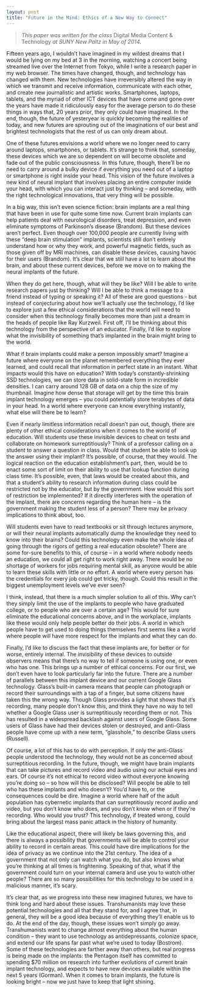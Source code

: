 ```yaml
---
layout: post
title: "Future in the Mind: Ethics of a New Way to Connect"
---
```


> _This paper was written for the class_ Digital Media Content & Technology _at SUNY New Paltz in May of 2014._

Fifteen years ago, I wouldn’t have imagined in my wildest dreams that I would be lying on my bed at 3 in the morning, watching a concert being streamed live over the Internet from Tokyo, while I write a research paper in my web browser. The times have changed, though, and technology has changed with them. New technologies have irreversibly altered the way in which we transmit and receive information, communicate with each other, and create new journalistic and artistic works. Smartphones, laptops, tablets, and the myriad of other ICT devices that have come and gone over the years have made it ridiculously easy for the average person to do these things in ways that, 20 years prior, they only could have imagined. In the end, though, the future of yesteryear is quickly becoming the realities of today, and new futures are sprouting out of the imaginations of our best and brightest technologists that the rest of us can only dream about.

One of these futures envisions a world where we no longer need to carry around laptops, smartphones, or tablets. It’s strange to think that, someday, these devices which we are so dependent on will become obsolete and fade out of the public consciousness. In this future, though, there’ll be no need to carry around a bulky device if everything you need out of a laptop or smartphone is right inside your head. This vision of the future involves a new kind of neural implant that involves placing an entire computer inside your head, with which you can interact just by thinking – and someday, with the right technological innovations, that very thing will be possible.

In a big way, this isn’t even science fiction: brain implants are a real thing that have been in use for quite some time now. Current brain implants can help patients deal with neurological disorders, treat depression, and even eliminate symptoms of Parkinson’s disease (Brandom). But these devices aren’t perfect. Even though over 100,000 people are currently living with these “deep brain stimulation” implants, scientists still don’t entirely understand how or why they work, and powerful magnetic fields, such as those given off by MRI machines, can disable these devices, causing havoc for their users (Brandom). It’s clear that we still have a lot to learn about the brain, and about these current devices, before we move on to making the neural implants of the future.

When they do get here, though, what will they be like? Will I be able to write research papers just by thinking? Will I be able to think a message to a friend instead of typing or speaking it? All of these are good questions - but instead of conjecturing about how we’ll actually use the technology, I’d like to explore just a few ethical considerations that the world will need to consider when this technology finally becomes more than just a dream in the heads of people like Ray Kurzweil. First off, I’ll be thinking about this technology from the perspective of an educator. Finally, I’d like to explore what the invisibility of something that’s implanted in the brain might bring to the world.

What if brain implants could make a person impossibly smart? Imagine a future where everyone on the planet remembered everything they ever learned, and could recall that information in perfect state in an instant. What impacts would this have on education? With today’s constantly-shrinking SSD technologies, we can store data in solid-state form in incredible densities. I can carry around 128 GB of data on a chip the size of my thumbnail. Imagine how dense that storage will get by the time this brain implant technology emerges – you could potentially store terabytes of data in your head. In a world where everyone can know everything instantly, what else will there be to learn?

Even if nearly limitless information recall doesn’t pan out, though, there are plenty of other ethical considerations when it comes to the world of education. Will students use these invisible devices to cheat on tests and collaborate on homework surreptitiously? Think of a professor calling on a student to answer a question in class. Would that student be able to look up the answer using their implant? It’s possible, of course, that they would. The logical reaction on the education establishment’s part, then, would be to enact some sort of limit on their ability to use that lookup function during class time. It’s possible, even, that laws would be created about this, and that a student’s ability to research information during class could be restricted not by the educator, but by the government. How would this sort of restriction be implemented? If it directly interferes with the operation of the implant, there are concerns regarding the human here – is the government making the student less of a person? There may be privacy implications to think about, too.

Will students even have to read textbooks or sit through lectures anymore, or will their neural implants automatically dump the knowledge they need to know into their brains? Could this technology even make the whole idea of going through the rigors of getting a real education obsolete? There are some for-sure benefits to this, of course – in a world where nobody needs an education, we could all get right to work right away. There would be no shortage of workers for jobs requiring mental skill, as anyone would be able to learn these skills with little or no effort. A world where every person has the credentials for every job could get tricky, though. Could this result in the biggest unemployment levels we’ve ever seen?

I think, instead, that there is a much simpler solution to all of this. Why can’t they simply limit the use of the implants to people who have graduated college, or to people who are over a certain age? This would for sure eliminate the educational concerns above, and in the workplace, implants like these would only help people better do their jobs. A world in which people have to get used to doing things themselves first seems like a world where people will have more respect for the implants and what they can do.

Finally, I’d like to discuss the fact that these implants are, for better or for worse, entirely internal. The invisibility of these devices to outside observers means that there’s no way to tell if someone is using one, or even who has one. This brings up a number of ethical concerns. For our first, we don’t even have to look particularly far into the future. There are a number of parallels between this implant device and our current Google Glass technology. Glass’s built-in camera means that people can photograph or record their surroundings with a tap of a finger, but some citizens have taken this the wrong way. Though Glass provides a light that shows that it’s recording, many people don’t know this, and think they have no way to tell whether a Google Glass user is surreptitiously recording them or not. This has resulted in a widespread backlash against users of Google Glass. Some users of Glass have had their devices stolen or destroyed, and anti-Glass people have come up with a new term, “glasshole,” to describe Glass users (Russell).

Of course, a lot of this has to do with perception. If only the anti-Glass people understood the technology, they would not be as concerned about surreptitious recording. In the future, though, we might have brain implants that can take pictures and record video and audio using our actual eyes and ears. Of course it’s not ethical to record video without everyone knowing you’re doing so – so how will this be disclosed? Will people be able to tell who has these implants and who doesn’t? You’d have to, or the consequences could be dire. Imagine a world where half of the adult population has cybernetic implants that can surreptitiously record audio and video, but you don’t know who does, and you don’t know when or if they’re recording. Who would you trust? This technology, if treated wrong, could bring about the largest mass panic attack in the history of humanity.

Like the educational aspect, there will likely be laws governing this, and there is always a possibility that governments will be able to control your ability to record in certain areas. This could have dire implications for the idea of privacy as we continue into the 21st century. The idea of a government that not only can watch what you do, but also knows what you’re thinking at all times is frightening. Speaking of that, what if the government could turn on your internal camera and use you to watch other people? There are so many possibilities for this technology to be used in a malicious manner, it’s scary.

It’s clear that, as we progress into these new imagined futures, we have to think long and hard about these issues. Transhumanists may love these potential technologies and all that they stand for, and I agree that, in general, they will be a good idea because of everything they’ll enable us to do. At the end of the day, though, these issues won’t simply go away. Transhumanists want to change almost everything about the human condition – they want to use technology as antidepressants, colonize space, and extend our life spans far past what we’re used to today (Bostrom). Some of these technologies are farther away than others, but real progress is being made on the implants: the Pentagon itself has committed to spending $70 million on research into further evolutions of current brain implant technology, and expects to have new devices available within the next 5 years (Gorman). When it comes to brain implants, the future is looking bright – now we just have to keep that light shining.
